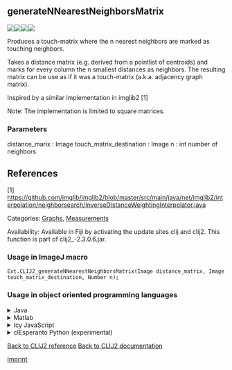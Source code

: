 ## generateNNearestNeighborsMatrix
<img src="images/mini_empty_logo.png"/><img src="images/mini_clij2_logo.png"/><img src="images/mini_clijx_logo.png"/><img src="images/mini_cle_logo.png"/>

Produces a touch-matrix where the n nearest neighbors are marked as touching neighbors. 

Takes a distance matrix (e.g. derived from a pointlist of centroids) and marks for every column the n smallest
distances as neighbors. The resulting matrix can be use as if it was a touch-matrix (a.k.a. adjacency graph matrix). 

Inspired by a similar implementation in imglib2 [1]

Note: The implementation is limited to square matrices.

### Parameters

distance_marix : Image
touch_matrix_destination : Image
n : int
   number of neighbors
   
References
----------
[1] https://github.com/imglib/imglib2/blob/master/src/main/java/net/imglib2/interpolation/neighborsearch/InverseDistanceWeightingInterpolator.java


Categories: [Graphs](https://clij.github.io/clij2-docs/reference__graph), [Measurements](https://clij.github.io/clij2-docs/reference__measurement)

Availability: Available in Fiji by activating the update sites clij and clij2.
This function is part of clij2_-2.3.0.6.jar.

### Usage in ImageJ macro
```
Ext.CLIJ2_generateNNearestNeighborsMatrix(Image distance_matrix, Image touch_matrix_destination, Number n);
```


### Usage in object oriented programming languages



<details>

<summary>
Java
</summary>
<pre class="highlight">// init CLIJ and GPU
import net.haesleinhuepf.clij2.CLIJ2;
import net.haesleinhuepf.clij.clearcl.ClearCLBuffer;
CLIJ2 clij2 = CLIJ2.getInstance();

// get input parameters
ClearCLBuffer distance_matrix = clij2.push(distance_matrixImagePlus);
touch_matrix_destination = clij2.create(distance_matrix);
int n = 10;
</pre>

<pre class="highlight">
// Execute operation on GPU
clij2.generateNNearestNeighborsMatrix(distance_matrix, touch_matrix_destination, n);
</pre>

<pre class="highlight">
// show result
touch_matrix_destinationImagePlus = clij2.pull(touch_matrix_destination);
touch_matrix_destinationImagePlus.show();

// cleanup memory on GPU
clij2.release(distance_matrix);
clij2.release(touch_matrix_destination);
</pre>

</details>



<details>

<summary>
Matlab
</summary>
<pre class="highlight">% init CLIJ and GPU
clij2 = init_clatlab();

% get input parameters
distance_matrix = clij2.pushMat(distance_matrix_matrix);
touch_matrix_destination = clij2.create(distance_matrix);
n = 10;
</pre>

<pre class="highlight">
% Execute operation on GPU
clij2.generateNNearestNeighborsMatrix(distance_matrix, touch_matrix_destination, n);
</pre>

<pre class="highlight">
% show result
touch_matrix_destination = clij2.pullMat(touch_matrix_destination)

% cleanup memory on GPU
clij2.release(distance_matrix);
clij2.release(touch_matrix_destination);
</pre>

</details>



<details>

<summary>
Icy JavaScript
</summary>
<pre class="highlight">// init CLIJ and GPU
importClass(net.haesleinhuepf.clicy.CLICY);
importClass(Packages.icy.main.Icy);

clij2 = CLICY.getInstance();

// get input parameters
distance_matrix_sequence = getSequence();
distance_matrix = clij2.pushSequence(distance_matrix_sequence);
touch_matrix_destination = clij2.create(distance_matrix);
n = 10;
</pre>

<pre class="highlight">
// Execute operation on GPU
clij2.generateNNearestNeighborsMatrix(distance_matrix, touch_matrix_destination, n);
</pre>

<pre class="highlight">
// show result
touch_matrix_destination_sequence = clij2.pullSequence(touch_matrix_destination)
Icy.addSequence(touch_matrix_destination_sequence);
// cleanup memory on GPU
clij2.release(distance_matrix);
clij2.release(touch_matrix_destination);
</pre>

</details>



<details>

<summary>
clEsperanto Python (experimental)
</summary>
<pre class="highlight">import pyclesperanto_prototype as cle

cle.generate_n_nearest_neighbors_matrix(distance_matrix, touch_matrix_destination, n)

</pre>



</details>



[Back to CLIJ2 reference](https://clij.github.io/clij2-docs/reference)
[Back to CLIJ2 documentation](https://clij.github.io/clij2-docs)

[Imprint](https://clij.github.io/imprint)
